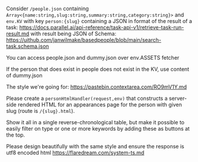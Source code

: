 Consider `/people.json` containing `Array<{name:string,slug:string,summary:string,category:string}>` and `env.KV` with key `person:{slug}` containing a JSON in format of the result of a task: https://docs.parallel.ai/api-reference/task-api-v1/retrieve-task-run-result.md with result being JSON of Schema:
https://uithub.com/janwilmake/basedpeople/blob/main/search-task.schema.json

You can access people.json and dummy.json over env.ASSETS fetcher

If the person that does exist in people does not exist in the KV, use content of dummy.json

The style we're going for: https://pastebin.contextarea.com/RO9mV1Y.md

Please create a `personHtmlHandler(request,env)` that constructs a server-side rendered HTML for an appearances page for the person with given slug (route is `/{slug}.html`).

Show it all in a single reverse-chronological table, but make it possible to easily filter on type or one or more keywords by adding these as buttons at the top.

Please design beautifully with the same style and ensure the response is utf8 encoded html
https://flaredream.com/system-ts.md
